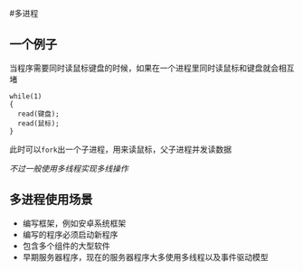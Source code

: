 #多进程

## 一个例子

当程序需要同时读鼠标键盘的时候，如果在一个进程里同时读鼠标和键盘就会相互堵

```
while(1)
{
  read(键盘);
  read(鼠标);
}
```

此时可以`fork`出一个子进程，用来读鼠标，父子进程并发读数据

*不过一般使用多线程实现多线操作*

## 多进程使用场景

- 编写框架，例如安卓系统框架
- 编写的程序必须启动新程序
- 包含多个组件的大型软件
- 早期服务器程序，现在的服务器程序大多使用多线程以及事件驱动模型
